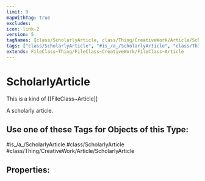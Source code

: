 ```yaml
---
limit: 9
mapWithTag: true
excludes:
icon: link-2
version: 5
tagNames: [class/ScholarlyArticle, class/Thing/CreativeWork/Article/ScholarlyArticle, schema-org/ScholarlyArticle]
tags: ["class/ScholarlyArticle", "#is_/a_/ScholarlyArticle", "class/Thing/CreativeWork/Article/ScholarlyArticle"]
extends: FileClass~Thing/FileClass~CreativeWork/FileClass~Article
---
```


# ScholarlyArticle
This is a kind of [[FileClass~Article]]

A scholarly article.


## Use one of these Tags for Objects of this Type:

#is_/a_/ScholarlyArticle
#class/ScholarlyArticle
#class/Thing/CreativeWork/Article/ScholarlyArticle

## Properties:


